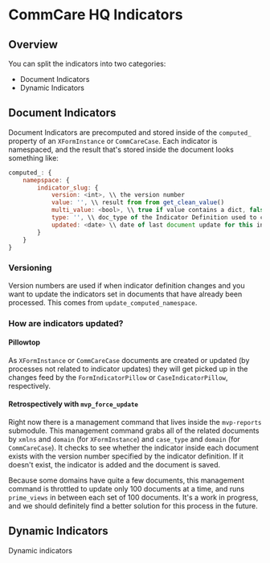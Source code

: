 # CommCare HQ Indicators

## Overview

You can split the indicators into two categories:

- Document Indicators
- Dynamic Indicators

## Document Indicators

Document Indicators are precomputed and stored inside of the `computed_` property of an `XFormInstance` or
`CommCareCase`. Each indicator is namespaced, and the result that's stored inside the document looks something like:

```javascript
computed_: {
    namepspace: {
        indicator_slug: {
            version: <int>, \\ the version number
            value: '', \\ result from from get_clean_value()
            multi_value: <bool>, \\ true if value contains a dict, false otherwise
            type: '', \\ doc_type of the Indicator Definition used to create this
            updated: <date> \\ date of last document update for this indicator
        }
    }
}
```

### Versioning

Version numbers are used if when indicator definition changes and you want to update the indicators set in documents
that have already been processed. This comes from `update_computed_namespace`.

### How are indicators updated?

#### Pillowtop

As `XFormInstance` or `CommCareCase` documents are created or updated (by processes not related to indicator updates)
they will get picked up in the changes feed by the `FormIndicatorPillow` or `CaseIndicatorPillow`, respectively.

#### Retrospectively with `mvp_force_update`

Right now there is a management command that lives inside the `mvp-reports` submodule. This management command grabs
all of the related documents by `xmlns` and `domain` (for `XFormInstance`) and `case_type` and `domain`
(for `CommCareCase`). It checks to see whether the indicator inside each document exists with the version number
specified by the indicator definition. If it doesn't exist, the indicator is added and the document is saved.

Because some domains have quite a few documents, this management command is throttled to update only 100 documents at
a time, and runs `prime_views` in between each set of 100 documents. It's a work in progress, and we should definitely
find a better solution for this process in the future.

## Dynamic Indicators

Dynamic indicators
